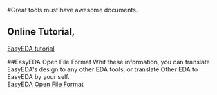#Great tools must have awesome documents.

## Online Tutorial, 
[EasyEDA tutorial](http://easyeda.com/Doc/Tutorial/)

##EasyEDA Open File Format
 Whit these information, you can translate EasyEDA's design to any other EDA tools, or translate Other EDA to EasyEDA by your self.  
 [EasyEDA Open File Format](http://easyeda.com/Doc/Open-File-Format/)
